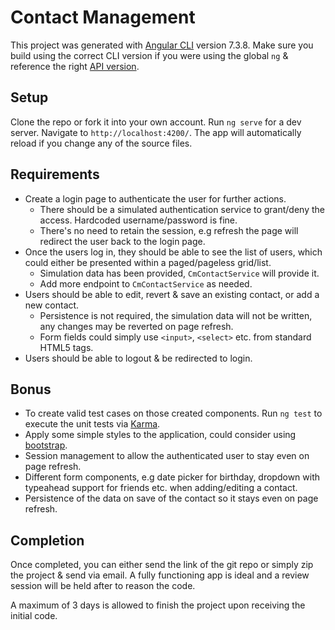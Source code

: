 # Contact Management

This project was generated with [Angular CLI](https://github.com/angular/angular-cli) version 7.3.8. Make sure you build using the correct CLI version if you were using the global `ng` & reference the right [API version](https://v7.angular.io/api).

## Setup

Clone the repo or fork it into your own account. Run `ng serve` for a dev server. Navigate to `http://localhost:4200/`. The app will automatically reload if you change any of the source files.

## Requirements

- Create a login page to authenticate the user for further actions.
  - There should be a simulated authentication service to grant/deny the access. Hardcoded username/password is fine.
  - There's no need to retain the session, e.g refresh the page will redirect the user back to the login page.
- Once the users log in, they should be able to see the list of users, which could either be presented within a paged/pageless grid/list.
  - Simulation data has been provided, `CmContactService` will provide it.
  - Add more endpoint to `CmContactService` as needed.
- Users should be able to edit, revert & save an existing contact, or add a new contact.
  - Persistence is not required, the simulation data will not be written, any changes may be reverted on page refresh.
  - Form fields could simply use `<input>`, `<select>` etc. from standard HTML5 tags.
- Users should be able to logout & be redirected to login.

## Bonus

- To create valid test cases on those created components. Run `ng test` to execute the unit tests via [Karma](https://karma-runner.github.io).
- Apply some simple styles to the application, could consider using [bootstrap](https://www.npmjs.com/package/bootstrap).
- Session management to allow the authenticated user to stay even on page refresh.
- Different form components, e.g date picker for birthday, dropdown with typeahead support for friends etc. when adding/editing a contact.
- Persistence of the data on save of the contact so it stays even on page refresh.

## Completion

Once completed, you can either send the link of the git repo or simply zip the project & send via email. A fully functioning app is ideal and a review session will be held after to reason the code.

A maximum of 3 days is allowed to finish the project upon receiving the initial code.
